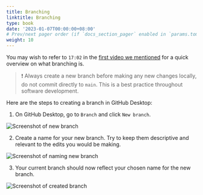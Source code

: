 ```yaml
---
title: Branching
linktitle: Branching
type: book
date: '2023-01-07T00:00:00+08:00'
# Prev/next pager order (if `docs_section_pager` enabled in `params.toml`)
weight: 10
---
```


You may wish to refer to `17:02` in the [first video we mentioned](https://youtu.be/8Dd7KRpKeaE?t=1022) for a quick overview on what branching is. 

> ❗ Always create a new branch before making any new changes locally, do not commit directly to `main`. This is a best practice throughout software development.

Here are the steps to creating a branch in GitHub Desktop:

1. On GitHub Desktop, go to `Branch` and click `New branch`.

![Screenshot of new branch](../assets/images/branching-1.png)

2. Create a name for your new branch. Try to keep them descriptive and relevant to the edits you would be making.

![Screenshot of naming new branch](../assets/images/branching-2.png)

3. Your current branch should now reflect your chosen name for the new branch.

![Screenshot of created branch](../assets/images/branching-3.png)
